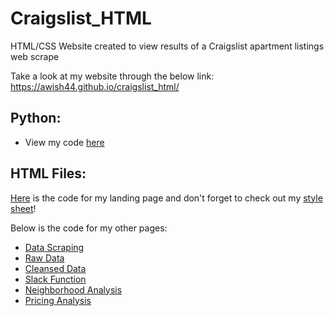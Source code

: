 # Craigslist_HTML
HTML/CSS Website created to view results of a Craigslist apartment listings web scrape 

Take a look at my website through the below link: <br>
https://awish44.github.io/craigslist_html/

## Python:
* View my code [here](https://github.com/awish44/Craigslist_BeautifulSoup)

## HTML Files:
[Here](index.html) is the code for my landing page and don't forget to check out my [style sheet](style.css)!

Below is the code for my other pages:
* [Data Scraping](Scraping_Code.html)
* [Raw Data](Raw_Data.html)
* [Cleansed Data](Clean_Data.html)
* [Slack Function](Slack_Code.html)
* [Neighborhood Analysis](Neighborhood_Analysis.html)
* [Pricing Analysis](Apts_Price.html)
